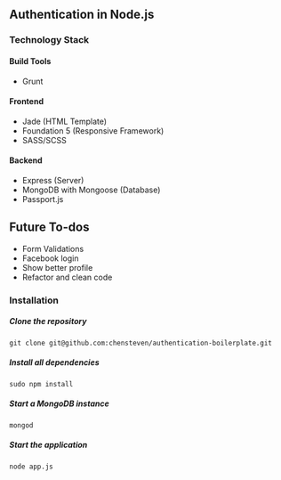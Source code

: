 ## Authentication in Node.js

### Technology Stack

#### Build Tools
- Grunt

#### Frontend
- Jade (HTML Template)
- Foundation 5 (Responsive Framework)
- SASS/SCSS 

#### Backend
- Express (Server)
- MongoDB with Mongoose (Database)
- Passport.js

## Future To-dos
- Form Validations
- Facebook login
- Show better profile
- Refactor and clean code

### Installation

##### Clone the repository
    git clone git@github.com:chensteven/authentication-boilerplate.git
##### Install all dependencies
    sudo npm install
##### Start a MongoDB instance
    mongod
##### Start the application
    node app.js

